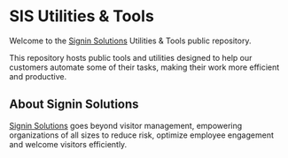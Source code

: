 # SIS Utilities & Tools

Welcome to the [Signin Solutions](https://signinsolutions.com/) Utilities & Tools public repository.

This repository hosts public tools and utilities designed to help our customers automate some of their tasks, making their work more efficient and productive.

## About Signin Solutions

[Signin Solutions](https://signinsolutions.com/) goes beyond visitor management, empowering organizations of all sizes to reduce risk, optimize employee engagement and welcome visitors efficiently.

